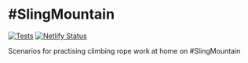 # \#SlingMountain

[![Tests](https://github.com/sparksp/sling-mountain/workflows/Tests/badge.svg)](https://github.com/sparksp/sling-mountain/actions?query=workflow%3A%22Tests%22)
[![Netlify Status](https://api.netlify.com/api/v1/badges/1e2dd719-deed-4b5a-8211-27d3cd0a1722/deploy-status)](https://app.netlify.com/sites/elastic-swartz-ae2036/deploys)

Scenarios for practising climbing rope work at home on \#SlingMountain
